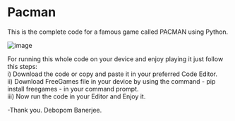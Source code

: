 # Pacman
This is the complete code for a famous game called PACMAN using Python.

![image](https://user-images.githubusercontent.com/94488557/190840594-49add01a-6434-4858-941e-3e86e2427333.png)

For running this whole code on your device and enjoy playing it just follow this steps:  
i) Download the code or copy and paste it in your preferred Code Editor.               
ii) Download FreeGames file in your device by using the command - pip install freegames - in your command prompt.           
iii) Now run the code in your Editor and Enjoy it.

-Thank you.
Debopom Banerjee.

